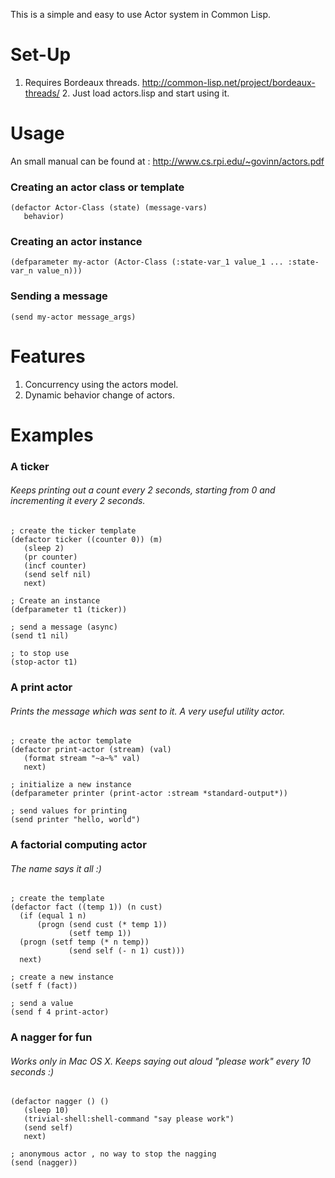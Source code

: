 This is a simple and easy to use Actor system in Common Lisp. 

# Set-Up
1. Requires Bordeaux threads. http://common-lisp.net/project/bordeaux-threads/ 2. Just load actors.lisp and start using it. 

# Usage 
An small manual can be found at : 
http://www.cs.rpi.edu/~govinn/actors.pdf

### Creating an actor class or template

    (defactor Actor-Class (state) (message-vars)
       behavior)

### Creating an actor instance 

    (defparameter my-actor (Actor-Class (:state-var_1 value_1 ... :state-var_n value_n)))

### Sending a message

    (send my-actor message_args)

# Features

1. Concurrency using the actors model.
2. Dynamic behavior change of actors.

# Examples

### A ticker
###### Keeps printing out a count every 2 seconds, starting from 0 and incrementing it every 2 seconds. 

    ; create the ticker template
    (defactor ticker ((counter 0)) (m) 
       (sleep 2) 
       (pr counter)
       (incf counter) 
       (send self nil) 
       next)
       
    ; Create an instance
    (defparameter t1 (ticker))
    
    ; send a message (async)
    (send t1 nil)
    
    ; to stop use
    (stop-actor t1)

### A print actor
###### Prints the message which was sent to it. A very useful utility actor. 

    ; create the actor template
    (defactor print-actor (stream) (val) 
       (format stream "~a~%" val)
       next)
       
    ; initialize a new instance
    (defparameter printer (print-actor :stream *standard-output*))
    
    ; send values for printing
    (send printer "hello, world")

### A factorial computing actor
###### The name says it all :)

    ; create the template
    (defactor fact ((temp 1)) (n cust) 
      (if (equal 1 n) 
          (progn (send cust (* temp 1))
                 (setf temp 1))
	  (progn (setf temp (* n temp))
                 (send self (- n 1) cust)))
      next)

    ; create a new instance 
    (setf f (fact))
    
    ; send a value
    (send f 4 print-actor)

### A nagger for fun 
###### Works only in Mac OS X. Keeps saying out aloud "please work" every 10 seconds :)

    (defactor nagger () () 
       (sleep 10)
       (trivial-shell:shell-command "say please work")
       (send self) 
       next)
       
    ; anonymous actor , no way to stop the nagging 
    (send (nagger))
